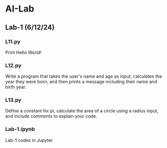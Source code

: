 # AI-Lab 

## Lab-1 (6/12/24)

### L11.py
Print Hello World!

### L12.py
Write a program that takes the user's name and age as input, calculates the year they were born, and then prints a message including their name and birth year.

### L13.py

Define a constant for pi, calculate the area of a circle using a radius input, and include comments to explain your code.

### Lab-1.ipynb

Lab-1 codes in Jupyter